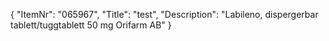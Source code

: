 {
  "ItemNr": "065967",
  "Title": "test",
  "Description": "Labileno, dispergerbar tablett/tuggtablett 50 mg Orifarm AB"
}